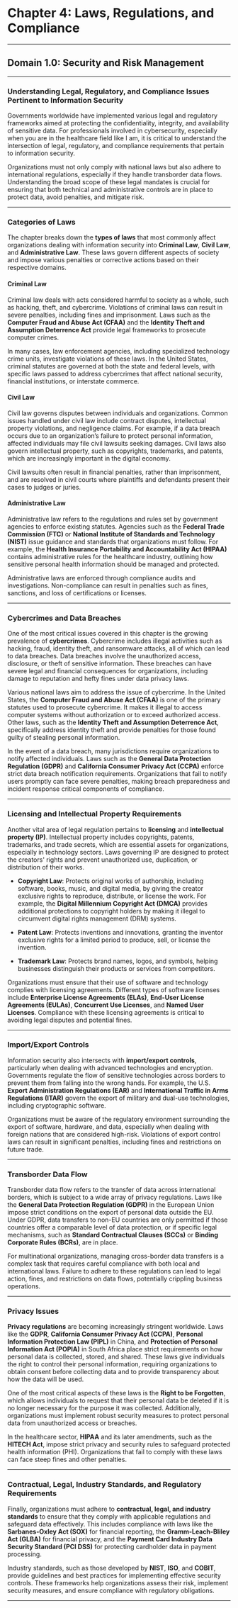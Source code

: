 # Chapter 4: Laws, Regulations, and Compliance

---

## Domain 1.0: Security and Risk Management

---

### **Understanding Legal, Regulatory, and Compliance Issues Pertinent to Information Security**

Governments worldwide have implemented various legal and regulatory frameworks aimed at protecting the confidentiality, integrity, and availability of sensitive data. For professionals involved in cybersecurity, especially when you are in the healthcare field like I am, it is critical to understand the intersection of legal, regulatory, and compliance requirements that pertain to information security.

Organizations must not only comply with national laws but also adhere to international regulations, especially if they handle transborder data flows. Understanding the broad scope of these legal mandates is crucial for ensuring that both technical and administrative controls are in place to protect data, avoid penalties, and mitigate risk.

---

### **Categories of Laws**

The chapter breaks down the **types of laws** that most commonly affect organizations dealing with information security into **Criminal Law**, **Civil Law**, and **Administrative Law**. These laws govern different aspects of society and impose various penalties or corrective actions based on their respective domains.

#### **Criminal Law**

Criminal law deals with acts considered harmful to society as a whole, such as hacking, theft, and cybercrime. Violations of criminal laws can result in severe penalties, including fines and imprisonment. Laws such as the **Computer Fraud and Abuse Act (CFAA)** and the **Identity Theft and Assumption Deterrence Act** provide legal frameworks to prosecute computer crimes.

In many cases, law enforcement agencies, including specialized technology crime units, investigate violations of these laws. In the United States, criminal statutes are governed at both the state and federal levels, with specific laws passed to address cybercrimes that affect national security, financial institutions, or interstate commerce.

#### **Civil Law**

Civil law governs disputes between individuals and organizations. Common issues handled under civil law include contract disputes, intellectual property violations, and negligence claims. For example, if a data breach occurs due to an organization’s failure to protect personal information, affected individuals may file civil lawsuits seeking damages. Civil laws also govern intellectual property, such as copyrights, trademarks, and patents, which are increasingly important in the digital economy.

Civil lawsuits often result in financial penalties, rather than imprisonment, and are resolved in civil courts where plaintiffs and defendants present their cases to judges or juries.

#### **Administrative Law**

Administrative law refers to the regulations and rules set by government agencies to enforce existing statutes. Agencies such as the **Federal Trade Commission (FTC)** or **National Institute of Standards and Technology (NIST)** issue guidance and standards that organizations must follow. For example, the **Health Insurance Portability and Accountability Act (HIPAA)** contains administrative rules for the healthcare industry, outlining how sensitive personal health information should be managed and protected.

Administrative laws are enforced through compliance audits and investigations. Non-compliance can result in penalties such as fines, sanctions, and loss of certifications or licenses.

---

### **Cybercrimes and Data Breaches**

One of the most critical issues covered in this chapter is the growing prevalence of **cybercrimes**. Cybercrime includes illegal activities such as hacking, fraud, identity theft, and ransomware attacks, all of which can lead to data breaches. Data breaches involve the unauthorized access, disclosure, or theft of sensitive information. These breaches can have severe legal and financial consequences for organizations, including damage to reputation and hefty fines under data privacy laws.

Various national laws aim to address the issue of cybercrime. In the United States, the **Computer Fraud and Abuse Act (CFAA)** is one of the primary statutes used to prosecute cybercrime. It makes it illegal to access computer systems without authorization or to exceed authorized access. Other laws, such as the **Identity Theft and Assumption Deterrence Act**, specifically address identity theft and provide penalties for those found guilty of stealing personal information.

In the event of a data breach, many jurisdictions require organizations to notify affected individuals. Laws such as the **General Data Protection Regulation (GDPR)** and **California Consumer Privacy Act (CCPA)** enforce strict data breach notification requirements. Organizations that fail to notify users promptly can face severe penalties, making breach preparedness and incident response critical components of compliance.

---

### **Licensing and Intellectual Property Requirements**

Another vital area of legal regulation pertains to **licensing** and **intellectual property (IP)**. Intellectual property includes copyrights, patents, trademarks, and trade secrets, which are essential assets for organizations, especially in technology sectors. Laws governing IP are designed to protect the creators' rights and prevent unauthorized use, duplication, or distribution of their works.

- **Copyright Law**: Protects original works of authorship, including software, books, music, and digital media, by giving the creator exclusive rights to reproduce, distribute, or license the work. For example, the **Digital Millennium Copyright Act (DMCA)** provides additional protections to copyright holders by making it illegal to circumvent digital rights management (DRM) systems.
  
- **Patent Law**: Protects inventions and innovations, granting the inventor exclusive rights for a limited period to produce, sell, or license the invention.

- **Trademark Law**: Protects brand names, logos, and symbols, helping businesses distinguish their products or services from competitors.

Organizations must ensure that their use of software and technology complies with licensing agreements. Different types of software licenses include **Enterprise License Agreements (ELAs)**, **End-User License Agreements (EULAs)**, **Concurrent Use Licenses**, and **Named User Licenses**. Compliance with these licensing agreements is critical to avoiding legal disputes and potential fines.

---

### **Import/Export Controls**

Information security also intersects with **import/export controls**, particularly when dealing with advanced technologies and encryption. Governments regulate the flow of sensitive technologies across borders to prevent them from falling into the wrong hands. For example, the U.S. **Export Administration Regulations (EAR)** and **International Traffic in Arms Regulations (ITAR)** govern the export of military and dual-use technologies, including cryptographic software.

Organizations must be aware of the regulatory environment surrounding the export of software, hardware, and data, especially when dealing with foreign nations that are considered high-risk. Violations of export control laws can result in significant penalties, including fines and restrictions on future trade.

---

### **Transborder Data Flow**

Transborder data flow refers to the transfer of data across international borders, which is subject to a wide array of privacy regulations. Laws like the **General Data Protection Regulation (GDPR)** in the European Union impose strict conditions on the export of personal data outside the EU. Under GDPR, data transfers to non-EU countries are only permitted if those countries offer a comparable level of data protection, or if specific legal mechanisms, such as **Standard Contractual Clauses (SCCs)** or **Binding Corporate Rules (BCRs)**, are in place.

For multinational organizations, managing cross-border data transfers is a complex task that requires careful compliance with both local and international laws. Failure to adhere to these regulations can lead to legal action, fines, and restrictions on data flows, potentially crippling business operations.

---

### **Privacy Issues**

**Privacy regulations** are becoming increasingly stringent worldwide. Laws like the **GDPR**, **California Consumer Privacy Act (CCPA)**, **Personal Information Protection Law (PIPL)** in China, and **Protection of Personal Information Act (POPIA)** in South Africa place strict requirements on how personal data is collected, stored, and shared. These laws give individuals the right to control their personal information, requiring organizations to obtain consent before collecting data and to provide transparency about how the data will be used.

One of the most critical aspects of these laws is the **Right to be Forgotten**, which allows individuals to request that their personal data be deleted if it is no longer necessary for the purpose it was collected. Additionally, organizations must implement robust security measures to protect personal data from unauthorized access or breaches.

In the healthcare sector, **HIPAA** and its later amendments, such as the **HITECH Act**, impose strict privacy and security rules to safeguard protected health information (PHI). Organizations that fail to comply with these laws can face steep fines and other penalties.

---

### **Contractual, Legal, Industry Standards, and Regulatory Requirements**

Finally, organizations must adhere to **contractual, legal, and industry standards** to ensure that they comply with applicable regulations and safeguard data effectively. This includes compliance with laws like the **Sarbanes-Oxley Act (SOX)** for financial reporting, the **Gramm-Leach-Bliley Act (GLBA)** for financial privacy, and the **Payment Card Industry Data Security Standard (PCI DSS)** for protecting cardholder data in payment processing.

Industry standards, such as those developed by **NIST**, **ISO**, and **COBIT**, provide guidelines and best practices for implementing effective security controls. These frameworks help organizations assess their risk, implement security measures, and ensure compliance with regulatory obligations.

---
